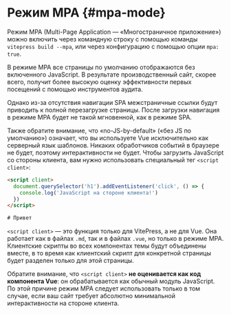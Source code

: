 # Режим MPA <Badge type="warning" text="экспериментально" /> {#mpa-mode}

Режим MPA (Multi-Page Application — «Многостраничное приложение») можно включить через командную строку с помощью команды `vitepress build --mpa`, или через конфигурацию с помощью опции `mpa: true`.

В режиме MPA все страницы по умолчанию отображаются без включенного JavaScript. В результате производственный сайт, скорее всего, получит более высокую оценку эффективности первых посещений с помощью инструментов аудита.

Однако из-за отсутствия навигации SPA межстраничные ссылки будут приводить к полной перезагрузке страницы. После загрузки навигация в режиме MPA будет не такой мгновенной, как в режиме SPA.

Также обратите внимание, что «no-JS-by-default» («без JS по умолчанию») означает, что вы используете Vue исключительно как серверный язык шаблонов. Никаких обработчиков событий в браузере не будет, поэтому интерактивности не будет. Чтобы загрузить JavaScript со стороны клиента, вам нужно использовать специальный тег `<script client>`:

```html
<script client>
  document.querySelector('h1').addEventListener('click', () => {
    console.log('JavaScript на стороне клиента!')
  })
</script>

# Привет
```

`<script client>` — это функция только для VitePress, а не для Vue. Она работает как в файлах `.md`, так и в файлах `.vue`, но только в режиме MPA. Клиентские скрипты во всех компонентах темы будут объединены вместе, в то время как клиентский скрипт для конкретной страницы будет разделен только для этой страницы.

Обратите внимание, что `<script client>` **не оценивается как код компонента Vue**: он обрабатывается как обычный модуль JavaScript. По этой причине режим MPA следует использовать только в том случае, если ваш сайт требует абсолютно минимальной интерактивности на стороне клиента.
